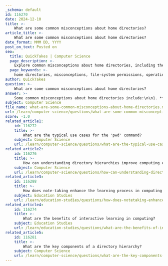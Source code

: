 ```yaml
---
_schema: default
id: 116270
date: 2024-12-10
title: >-
    What are some common misconceptions about home directories?
article_title: >-
    What are some common misconceptions about home directories?
date_format: MMM DD, YYYY
post_on_text: Posted on
seo:
  title: QuickTakes | Computer Science
  page_description: >-
    Explore common misconceptions about home directories, including their accessibility, differences across operating systems, purpose beyond file storage, backup practices, and relevance in multi-user systems.
  page_keywords: >-
    home directories, misconceptions, file-system permissions, operating systems, user-specific data, backups, multi-user environments, data security
author: QuickTakes
question: >-
    What are some common misconceptions about home directories?
answer: >-
    Some common misconceptions about home directories include:\n\n1. **Home Directories Are Public**: Many users believe that their home directories are accessible to anyone on the system. In reality, home directories are protected by file-system permissions, meaning that only the user and authorized administrators can access them. Other users typically do not have access unless specific permissions are granted.\n\n2. **Home Directories Are the Same Across Operating Systems**: Users might think that the concept of a home directory is uniform across all operating systems. However, the specifics of home directories vary. For instance, in Unix/Linux systems, home directories are usually located at `/home/username`, while in Windows, they are found at `C:\Users\username`.\n\n3. **Home Directories Are Just for Files**: Some users may assume that home directories are only for storing files. In fact, they also contain configuration settings, login scripts, and other user-specific data that help personalize the user experience on the system.\n\n4. **Home Directories Are Automatically Backed Up**: There is a misconception that home directories are automatically included in system backups. While many systems do back up user data, this is not guaranteed, and users should verify their backup settings to ensure their data is protected.\n\n5. **Home Directories Are Only for Individual Users**: Some may think that home directories are only relevant for individual users. However, in multi-user environments, home directories play a crucial role in maintaining user data organization, privacy, and security for all users on the system.\n\nUnderstanding these misconceptions can help users better navigate their computing environments and utilize their home directories effectively.
subject: Computer Science
file_name: what-are-some-common-misconceptions-about-home-directories.md
url: /learn/computer-science/questions/what-are-some-common-misconceptions-about-home-directories
score: -1.0
related_article1:
    id: 116272
    title: >-
        What are the typical use cases for the 'pwd' command?
    subject: Computer Science
    url: /learn/computer-science/questions/what-are-the-typical-use-cases-for-the-pwd-command
related_article2:
    id: 116276
    title: >-
        How can understanding directory hierarchies improve computing efficiency?
    subject: Computer Science
    url: /learn/computer-science/questions/how-can-understanding-directory-hierarchies-improve-computing-efficiency
related_article3:
    id: 116288
    title: >-
        How does note-taking enhance the learning process in computing courses?
    subject: Education Studies
    url: /learn/education-studies/questions/how-does-notetaking-enhance-the-learning-process-in-computing-courses
related_article4:
    id: 116274
    title: >-
        What are the benefits of interactive learning in computing?
    subject: Education Studies
    url: /learn/education-studies/questions/what-are-the-benefits-of-interactive-learning-in-computing
related_article5:
    id: 116281
    title: >-
        What are the key components of a directory hierarchy?
    subject: Computer Science
    url: /learn/computer-science/questions/what-are-the-key-components-of-a-directory-hierarchy
---
```


&nbsp;